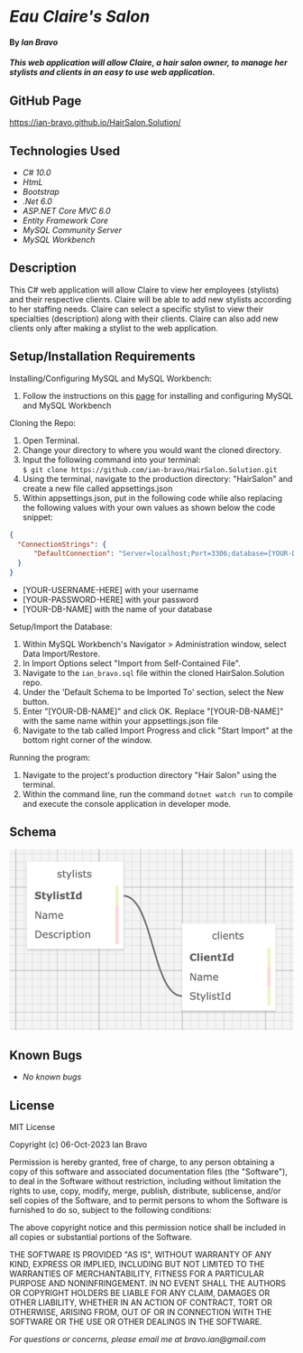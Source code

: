 
# _Eau Claire's Salon_

#### By _**Ian Bravo**_

#### _This web application will allow Claire, a hair salon owner, to manage her stylists and clients in an easy to use web application._

## GitHub Page ##

https://ian-bravo.github.io/HairSalon.Solution/


## Technologies Used

* _C# 10.0_
* _HtmL_
* _Bootstrap_
* _.Net 6.0_
* _ASP.NET Core MVC 6.0_
* _Entity Framework Core_
* _MySQL Community Server_
* _MySQL Workbench_


## Description

This C# web application will allow Claire to view her employees (stylists) and their respective clients. Claire will be able to add new stylists according to her staffing needs. Claire can select a specific stylist to view their specialties (description) along with their clients. Claire can also add new clients only after making a stylist to the web application. 

## Setup/Installation Requirements

Installing/Configuring MySQL and MySQL Workbench:

1. Follow the instructions on this <a href="https://www.learnhowtoprogram.com/c-and-net/getting-started-with-c/installing-and-configuring-mysql">page</a> for installing and configuring MySQL and MySQL Workbench

Cloning the Repo:
1. Open Terminal.
2. Change your directory to where you would want the cloned directory.
3. Input the following command into your terminal:  
 `$ git clone https://github.com/ian-bravo/HairSalon.Solution.git`
4. Using the terminal, navigate to the production directory: "HairSalon" and create a new file called appsettings.json
5. Within appsettings.json, put in the following code while also replacing the following values with your own values as shown below the code snippet:
```json
{
  "ConnectionStrings": {
      "DefaultConnection": "Server=localhost;Port=3306;database=[YOUR-DB-NAME];uid=[YOUR-USERNAME-HERE];pwd=[YOUR-PASSWORD-HERE];"
  }
}
```
* [YOUR-USERNAME-HERE] with your username
* [YOUR-PASSWORD-HERE] with your password
* [YOUR-DB-NAME] with the name of your database

Setup/Import the Database:
1. Within MySQL Workbench's Navigator > Administration window, select Data Import/Restore.
2. In Import Options select "Import from Self-Contained File".
3. Navigate to the `ian_bravo.sql` file within the cloned HairSalon.Solution repo. 
4. Under the 'Default Schema to be Imported To' section, select the New button.
5. Enter "[YOUR-DB-NAME]" and click OK. Replace "[YOUR-DB-NAME]" with the same name within your appsettings.json file
6. Navigate to the tab called Import Progress and click "Start Import" at the bottom right corner of the window.

Running the program:
1. Navigate to the project's production directory "Hair Salon" using the terminal.
2. Within the command line, run the command `dotnet watch run` to compile and execute the console application in developer mode.

## Schema

<img src="HairSalon_Schema.png" alt="schema">

## Known Bugs

* _No known bugs_


## License

MIT License  

Copyright (c) 06-Oct-2023 Ian Bravo  

Permission is hereby granted, free of charge, to any person obtaining a copy of this software and associated documentation files (the "Software"), to deal in the Software without restriction, including without limitation the rights to use, copy, modify, merge, publish, distribute, sublicense, and/or sell copies of the Software, and to permit persons to whom the Software is furnished to do so, subject to the following conditions:  

The above copyright notice and this permission notice shall be included in all copies or substantial portions of the Software.  

THE SOFTWARE IS PROVIDED "AS IS", WITHOUT WARRANTY OF ANY KIND, EXPRESS OR IMPLIED, INCLUDING BUT NOT LIMITED TO THE WARRANTIES OF MERCHANTABILITY, FITNESS FOR A PARTICULAR PURPOSE AND NONINFRINGEMENT. IN NO EVENT SHALL THE AUTHORS OR COPYRIGHT HOLDERS BE LIABLE FOR ANY CLAIM, DAMAGES OR OTHER LIABILITY, WHETHER IN AN ACTION OF CONTRACT, TORT OR OTHERWISE, ARISING FROM, OUT OF OR IN CONNECTION WITH THE SOFTWARE OR THE USE OR OTHER DEALINGS IN THE SOFTWARE.



_For questions or concerns, please email me at bravo.ian@gmail.com_


